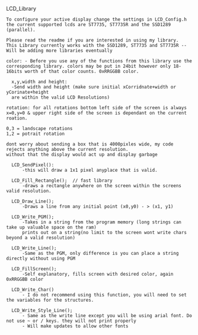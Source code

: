 LCD_Library

    To configure your active display change the settings in LCD_Config.h the current supported lcds are ST7735, ST7735R and the SSD1289 (parallel).

    Please read the readme if you are interested in using my library.
    This Library currently works with the SSD1289, ST7735 and ST7735R -- Will be adding more libraries eventually

    color: - Before you use any of the functions from this library use the corresponding library. colors may be put in 24bit however only 18-16bits worth of that color counts. 0xRRGGBB color.

      x,y,width and height:
      -Send width and height (make sure initial xCorridnate+width or yCorinate+height
      are within the valid LCD Resolutions)

    rotation: for all rotations bottom left side of the screen is always x=0,y=0 & upper right side of the screen is dependant on the current roation.

    0,3 = landscape rotations 
    1,2 = potrait rotation    

    dont worry about sending a box that is 4000pixles wide, my code rejects anything above the current resolution. 
    without that the display would act up and display garbage

      LCD_SendPixel():
          -this will draw a 1x1 pixel anyplace that is valid.

      LCD_Fill_Rectangle();  // fast library
          -draws a rectangle anywhere on the screen within the screens valid resolution. 

      LCD_Draw_Line(); 
          -Draws a line from any initial point (x0,y0) - > (x1, y1)

      LCD_Write_PGM();
          -Takes in a string from the program memory (long strings can take up valuable space on the ram)
          prints out on a string(no limit to the screen wont write chars beyond a valid resolution)

      LCD_Write_Line(); 
          -Same as the PGM, only difference is you can place a string directly without using PGM

      LCD_FillScreen(); 
          -Self explanatory, fills screen with desired color, again 0xRRGGBB color 

      LCD_Write_Char() 
          - I do not recommend using this function, you will need to set the variables for the structures. 

      LCD_Write_Style_Line();
          - Same as the write line except you will be using arial font. Do not use ~ or / keys. they will not print properly
          - Will make updates to allow other fonts

